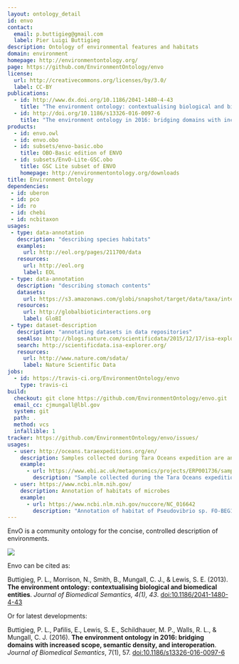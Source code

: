 ```yaml
---
layout: ontology_detail
id: envo
contact:
  email: p.buttigieg@gmail.com
  label: Pier Luigi Buttigieg
description: Ontology of environmental features and habitats
domain: environment
homepage: http://environmentontology.org/
page: https://github.com/EnvironmentOntology/envo
license:
  url: http://creativecommons.org/licenses/by/3.0/
  label: CC-BY
publications:
  - id: http://www.dx.doi.org/10.1186/2041-1480-4-43
    title: "The environment ontology: contextualising biological and biomedical entities"
  - id: http://doi.org/10.1186/s13326-016-0097-6
    title: "The environment ontology in 2016: bridging domains with increased scope, semantic density, and interoperation"
products:
  - id: envo.owl
  - id: envo.obo
  - id: subsets/envo-basic.obo
    title: OBO-Basic edition of ENVO
  - id: subsets/EnvO-Lite-GSC.obo
    title: GSC Lite subset of ENVO
    homepage: http://environmentontology.org/downloads
title: Environment Ontology
dependencies:
 - id: uberon
 - id: pco
 - id: ro
 - id: chebi
 - id: ncbitaxon
usages:
 - type: data-annotation
   description: "describing species habitats"
   examples:
     url: http://eol.org/pages/211700/data
   resources:
     url: http://eol.org
     label: EOL
 - type: data-annotation
   description: "describing stomach contents"
   datasets:
     url: https://s3.amazonaws.com/globi/snapshot/target/data/taxa/interactions.csv.gz
   resources:
     url: http://globalbioticinteractions.org
     label: GloBI
 - type: dataset-description
   description: "annotating datasets in data repositories"
   seeAlso: http://blogs.nature.com/scientificdata/2015/12/17/isa-explorer/
   search: http://scientificdata.isa-explorer.org/
   resources:
     url: http://www.nature.com/sdata/
     label: Nature Scientific Data
jobs:
  - id: https://travis-ci.org/EnvironmentOntology/envo
    type: travis-ci
build:
  checkout: git clone https://github.com/EnvironmentOntology/envo.git
  email_cc: cjmungall@lbl.gov
  system: git
  path: .
  method: vcs
  infallible: 1
tracker: https://github.com/EnvironmentOntology/envo/issues/
usages:
  - user: http://oceans.taraexpeditions.org/en/
    description: Samples collected during Tara Oceans expedition are annotated with ENVO
    example:
      - url: https://www.ebi.ac.uk/metagenomics/projects/ERP001736/samples/ERS487899
        description: "Sample collected during the Tara Oceans expedition (2009-2013) at station TARA_004 (latitudeN=36.5533, longitudeE=-6.5669)"
  - user: https://www.ncbi.nlm.nih.gov/
    description: Annotation of habitats of microbes
    example:
      - url: https://www.ncbi.nlm.nih.gov/nuccore/NC_016642
        description: "Annotation of habitat of Pseudovibrio sp. FO-BEG1 to marine environment"
---
```


EnvO is a community ontology for the concise, controlled description of environments.

<img src="/logos/envo.png"/>

Envo can be cited as:

Buttigieg, P. L., Morrison, N., Smith, B., Mungall, C. J., & Lewis, S. E. (2013). <b>The environment ontology: contextualising biological and biomedical entities</b>. <i>Journal of Biomedical Semantics, 4(1), 43</i>. <a href="http://www.dx.doi.org/10.1186/2041-1480-4-43">doi:10.1186/2041-1480-4-43</a>

Or for latest developments:

Buttigieg, P. L., Pafilis, E., Lewis, S. E., Schildhauer, M. P., Walls, R. L., & Mungall, C. J. (2016). <b>The environment ontology in 2016: bridging domains with increased scope, semantic density, and interoperation</b>. <i>Journal of Biomedical Semantics</i>, 7(1), 57. <a href="http://doi.org/10.1186/s13326-016-0097-6">doi:10.1186/s13326-016-0097-6</a>


